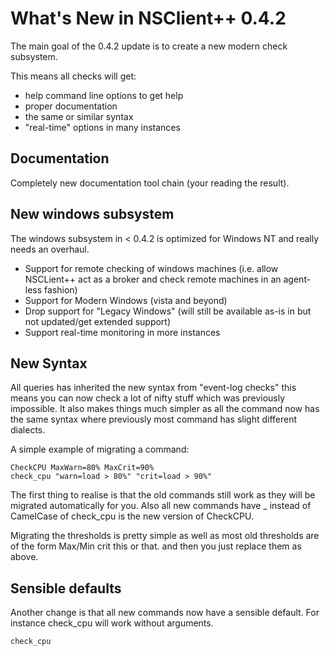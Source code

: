 # What's New in NSClient++ 0.4.2 #

The main goal of the 0.4.2 update is to create a new modern check subsystem.

This means all checks will get:

- help command line options to get help
- proper documentation
- the same or similar syntax
- "real-time" options in many instances

## Documentation ##

Completely new documentation tool chain (your reading the result).

## New windows subsystem ##

The windows subsystem in < 0.4.2 is optimized for Windows NT and really needs an overhaul.

- Support for remote checking of windows machines (i.e. allow NSCLient++ act as a broker and check remote machines in an agent-less fashion)
- Support for Modern Windows (vista and beyond)
- Drop support for "Legacy Windows" (will still be available as-is in but not updated/get extended support)
- Support real-time monitoring in more instances


## New Syntax ##

All queries has inherited the new syntax from "event-log checks" this means you can now check a lot of nifty stuff which was previously impossible.
It also makes things much simpler as all the command now has the same syntax where previously most command has slight different dialects.

A simple example of migrating a command:

```
CheckCPU MaxWarn=80% MaxCrit=90%
check_cpu "warn=load > 80%" "crit=load > 90%"
```

The first thing to realise is that the old commands still work as they will be migrated automatically for you.
Also all new commands have _ instead of CamelCase of check_cpu is the new version of CheckCPU.

Migrating the thresholds is pretty simple as well as most old thresholds are of the form Max/Min crit this or that. and then you just replace them as above.

## Sensible defaults ##

Another change is that all new commands now have a sensible default.
For instance check_cpu will work without arguments.

```
check_cpu
```
